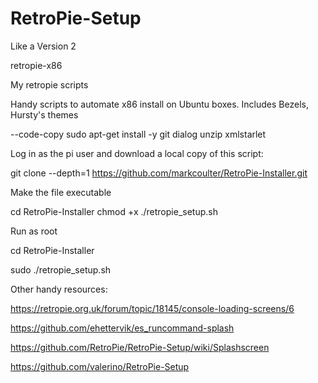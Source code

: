 # RetroPie-Setup
Like a Version 2

retropie-x86

My retropie scripts

Handy scripts to automate x86 install on Ubuntu boxes. Includes Bezels, Hursty's themes

--code-copy   sudo apt-get install -y git dialog unzip xmlstarlet

Log in as the pi user and download a local copy of this script:

   git clone --depth=1 https://github.com/markcoulter/RetroPie-Installer.git

Make the file executable

 cd RetroPie-Installer
 chmod +x ./retropie_setup.sh

Run as root

 cd RetroPie-Installer
 
 sudo ./retropie_setup.sh



Other handy resources:

https://retropie.org.uk/forum/topic/18145/console-loading-screens/6

https://github.com/ehettervik/es_runcommand-splash

https://github.com/RetroPie/RetroPie-Setup/wiki/Splashscreen

https://github.com/valerino/RetroPie-Setup
